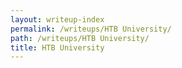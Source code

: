 ```yaml
---
layout: writeup-index
permalink: /writeups/HTB University/
path: /writeups/HTB University/
title: HTB University
---
```

